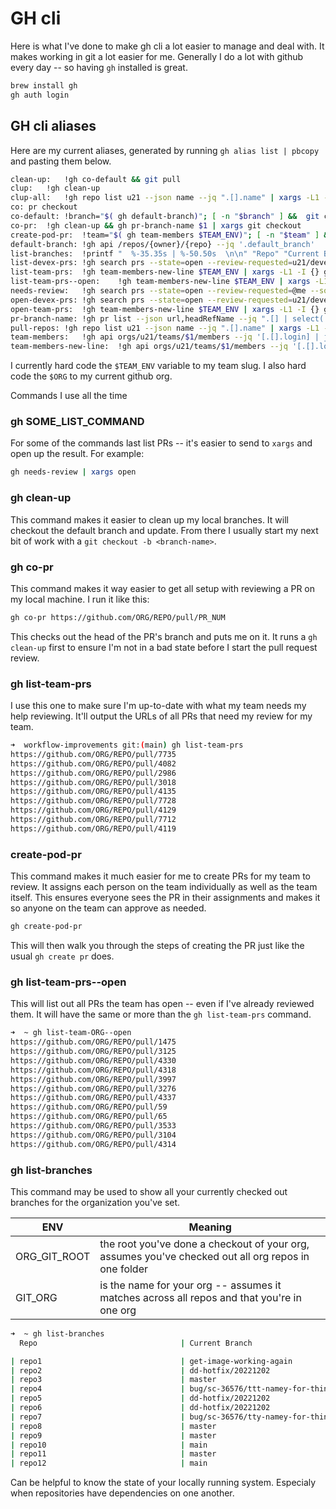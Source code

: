 # GH cli

Here is what I've done to make gh cli a lot easier to manage and deal with. It makes working in git a lot
easier for me.  Generally I do a lot with github every day -- so having `gh` installed is great.

```bash
brew install gh
gh auth login
```

## GH cli aliases

Here are my current aliases, generated by running `gh alias list | pbcopy` and pasting them below.


```sh
clean-up:	!gh co-default && git pull
clup:	!gh clean-up
clup-all:	!gh repo list u21 --json name --jq ".[].name" | xargs -L1 -I {} sh -c "cd /Users/garrypolley/dev/unit21/{} && pwd && gh clup || true"
co:	pr checkout
co-default:	!branch="$( gh default-branch)"; [ -n "$branch" ] &&  git checkout $branch
co-pr:	!gh clean-up && gh pr-branch-name $1 | xargs git checkout
create-pod-pr:	!team="$( gh team-members $TEAM_ENV)"; [ -n "$team" ] &&  gh pr create -r "$team" -r "$ORG/$TEAM_ENV"
default-branch:	!gh api /repos/{owner}/{repo} --jq '.default_branch'
list-branches:	!printf "  %-35.35s | %-50.50s  \n\n" "Repo" "Current Branch" && gh repo list $GIT_ORG --json name --jq ".[].name" | xargs -L1 -I {} sh -c "cd $ORG_GIT_ROOT/{} 2> /dev/null && echo {} && git branch --show-current" | xargs -n 2 | xargs -L1 -I {} sh -c "printf \"| %-35.35s | %-50.50s |\n\" {}"
list-devex-prs:	!gh search prs --state=open --review-requested=u21/developer-productivity --json url --jq ".[].url"
list-team-prs:	!gh team-members-new-line $TEAM_ENV | xargs -L1 -I {} gh search prs --state=open --review-requested=@me --json url --author {} --jq ".[].url"
list-team-prs--open:	!gh team-members-new-line $TEAM_ENV | xargs -L1 -I {} gh search prs --state=open --json url --author {} --jq ".[].url"
needs-review:	!gh search prs --state=open --review-requested=@me --sort created --json url --jq ".[].url"
open-devex-prs:	!gh search prs --state=open --review-requested=u21/developer-productivity --json url --jq ".[].url" | xargs -L1 -I {} open {}
open-team-prs:	!gh team-members-new-line $TEAM_ENV | xargs -L1 -I {} gh search prs --state=open --review-requested=@me --json url --author {} --jq ".[].url" | xargs -L1 -I {} open {}
pr-branch-name:	!gh pr list --json url,headRefName --jq ".[] | select(.url == \"$1\") | .headRefName"
pull-repos:	!gh repo list u21 --json name --jq ".[].name" | xargs -L1 -I {} sh -c "cd /Users/garrypolley/dev/unit21/{} && pwd && git pull || true"
team-members:	!gh api orgs/u21/teams/$1/members --jq '[.[].login] | join(",")'
team-members-new-line:	!gh api orgs/u21/teams/$1/members --jq '[.[].login] | join("\n")'
```

I currently hard code the `$TEAM_ENV` variable to my team slug. I also hard code the `$ORG` to my current github org.

Commands I use all the time

### gh SOME_LIST_COMMAND

For some of the commands last list PRs -- it's easier to send to `xargs` and open up the result. For example:

```sh
gh needs-review | xargs open
```

### gh clean-up

This command makes it easier to clean up my local branches. It will checkout the default branch and update. From there
I usually start my next bit of work with a `git checkout -b <branch-name>`.

### gh co-pr

This command makes it way easier to get all setup with reviewing a PR on my local machine. I run it like this:

```sh
gh co-pr https://github.com/ORG/REPO/pull/PR_NUM
```

This checks out the head of the PR's branch and puts me on it. It runs a `gh clean-up` first to ensure I'm not in a
bad state before I start the pull request review.

### gh list-team-prs

I use this one to make sure I'm up-to-date with what my team needs my help reviewing. It'll output the URLs of all
PRs that need my review for my team.

```sh
➜  workflow-improvements git:(main) gh list-team-prs
https://github.com/ORG/REPO/pull/7735
https://github.com/ORG/REPO/pull/4082
https://github.com/ORG/REPO/pull/2986
https://github.com/ORG/REPO/pull/3018
https://github.com/ORG/REPO/pull/4135
https://github.com/ORG/REPO/pull/7728
https://github.com/ORG/REPO/pull/4129
https://github.com/ORG/REPO/pull/7712
https://github.com/ORG/REPO/pull/4119
```

### create-pod-pr

This command makes it much easier for me to create PRs for my team to review. It assigns each person on the team individually as well
as the team itself. This ensures everyone sees the PR in their assignments and makes it so anyone on the team can approve as needed.

```sh
gh create-pod-pr
```

This will then walk you through the steps of creating the PR just like the usual `gh create pr` does.

### gh list-team-prs--open

This will list out all PRs the team has open -- even if I've already reviewed them. It will have the same or more than the `gh list-team-prs` command.

```sh
➜  ~ gh list-team-ORG--open
https://github.com/ORG/REPO/pull/1475
https://github.com/ORG/REPO/pull/3125
https://github.com/ORG/REPO/pull/4330
https://github.com/ORG/REPO/pull/4318
https://github.com/ORG/REPO/pull/3997
https://github.com/ORG/REPO/pull/3276
https://github.com/ORG/REPO/pull/4337
https://github.com/ORG/REPO/pull/59
https://github.com/ORG/REPO/pull/65
https://github.com/ORG/REPO/pull/3533
https://github.com/ORG/REPO/pull/3104
https://github.com/ORG/REPO/pull/4314
```

### gh list-branches

This command may be used to show all your currently checked out branches for the organization you've set.

|ENV| Meaning|
|--|--|
|ORG_GIT_ROOT| the root you've done a checkout of your org, assumes you've checked out all org repos in one folder|
|GIT_ORG| is the name for your org -- assumes it matches across all repos and that you're in one org |


```sh
➜  ~ gh list-branches
  Repo                                | Current Branch

| repo1                               | get-image-working-again                            |
| repo2                               | dd-hotfix/20221202                                 |
| repo3                               | master                                             |
| repo4                               | bug/sc-36576/ttt-namey-for-thing                   |
| repo5                               | dd-hotfix/20221202                                 |
| repo6                               | dd-hotfix/20221202                                 |
| repo7                               | bug/sc-36576/tty-namey-for-thing                   |
| repo8                               | master                                             |
| repo9                               | master                                             |
| repo10                              | main                                               |
| repo11                              | master                                             |
| repo12                              | main                                               |
```

Can be helpful to know the state of your locally running system. Especialy when repositories have dependencies on one another.
